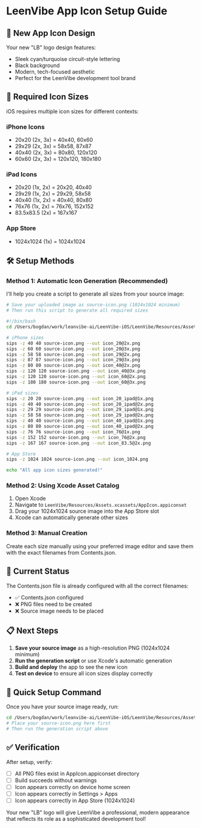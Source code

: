 # LeenVibe App Icon Setup Guide

## 🎨 New App Icon Design
Your new "LB" logo design features:
- Sleek cyan/turquoise circuit-style lettering
- Black background
- Modern, tech-focused aesthetic
- Perfect for the LeenVibe development tool brand

## 📱 Required Icon Sizes

iOS requires multiple icon sizes for different contexts:

### iPhone Icons
- 20x20 (2x, 3x) = 40x40, 60x60
- 29x29 (2x, 3x) = 58x58, 87x87  
- 40x40 (2x, 3x) = 80x80, 120x120
- 60x60 (2x, 3x) = 120x120, 180x180

### iPad Icons  
- 20x20 (1x, 2x) = 20x20, 40x40
- 29x29 (1x, 2x) = 29x29, 58x58
- 40x40 (1x, 2x) = 40x40, 80x80
- 76x76 (1x, 2x) = 76x76, 152x152
- 83.5x83.5 (2x) = 167x167

### App Store
- 1024x1024 (1x) = 1024x1024

## 🛠️ Setup Methods

### Method 1: Automatic Icon Generation (Recommended)

I'll help you create a script to generate all sizes from your source image:

```bash
# Save your uploaded image as source-icon.png (1024x1024 minimum)
# Then run this script to generate all required sizes

#!/bin/bash
cd /Users/bogdan/work/leanvibe-ai/LeenVibe-iOS/LeenVibe/Resources/Assets.xcassets/AppIcon.appiconset

# iPhone sizes
sips -z 40 40 source-icon.png --out icon_20@2x.png
sips -z 60 60 source-icon.png --out icon_20@3x.png
sips -z 58 58 source-icon.png --out icon_29@2x.png
sips -z 87 87 source-icon.png --out icon_29@3x.png
sips -z 80 80 source-icon.png --out icon_40@2x.png
sips -z 120 120 source-icon.png --out icon_40@3x.png
sips -z 120 120 source-icon.png --out icon_60@2x.png
sips -z 180 180 source-icon.png --out icon_60@3x.png

# iPad sizes
sips -z 20 20 source-icon.png --out icon_20_ipad@1x.png
sips -z 40 40 source-icon.png --out icon_20_ipad@2x.png
sips -z 29 29 source-icon.png --out icon_29_ipad@1x.png
sips -z 58 58 source-icon.png --out icon_29_ipad@2x.png
sips -z 40 40 source-icon.png --out icon_40_ipad@1x.png
sips -z 80 80 source-icon.png --out icon_40_ipad@2x.png
sips -z 76 76 source-icon.png --out icon_76@1x.png
sips -z 152 152 source-icon.png --out icon_76@2x.png
sips -z 167 167 source-icon.png --out icon_83.5@2x.png

# App Store
sips -z 1024 1024 source-icon.png --out icon_1024.png

echo "All app icon sizes generated!"
```

### Method 2: Using Xcode Asset Catalog

1. Open Xcode
2. Navigate to `LeenVibe/Resources/Assets.xcassets/AppIcon.appiconset`
3. Drag your 1024x1024 source image into the App Store slot
4. Xcode can automatically generate other sizes

### Method 3: Manual Creation

Create each size manually using your preferred image editor and save them with the exact filenames from Contents.json.

## 🔄 Current Status

The Contents.json file is already configured with all the correct filenames:
- ✅ Contents.json configured
- ❌ PNG files need to be created
- ❌ Source image needs to be placed

## 📋 Next Steps

1. **Save your source image** as a high-resolution PNG (1024x1024 minimum)
2. **Run the generation script** or use Xcode's automatic generation
3. **Build and deploy** the app to see the new icon
4. **Test on device** to ensure all icon sizes display correctly

## 🎯 Quick Setup Command

Once you have your source image ready, run:

```bash
cd /Users/bogdan/work/leanvibe-ai/LeenVibe-iOS/LeenVibe/Resources/Assets.xcassets/AppIcon.appiconset
# Place your source-icon.png here first
# Then run the generation script above
```

## ✅ Verification

After setup, verify:
- [ ] All PNG files exist in AppIcon.appiconset directory
- [ ] Build succeeds without warnings
- [ ] Icon appears correctly on device home screen  
- [ ] Icon appears correctly in Settings > Apps
- [ ] Icon appears correctly in App Store (1024x1024)

Your new "LB" logo will give LeenVibe a professional, modern appearance that reflects its role as a sophisticated development tool!